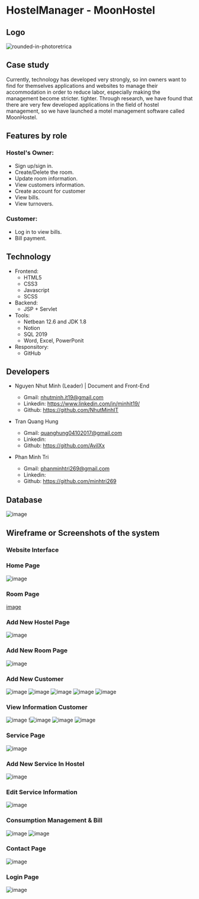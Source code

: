 # HostelManager - MoonHostel

## Logo
![rounded-in-photoretrica](https://user-images.githubusercontent.com/90835621/183275730-ebc1415b-53fd-4880-a0f7-2cebd2a8980b.png)


## Case study

Currently, technology has developed very strongly, so inn owners want to find for themselves applications and websites to manage their accommodation in order to reduce labor, especially making the management become stricter. tighter.
Through research, we have found that there are very few developed applications in the field of hostel management, so we have launched a motel management software called MoonHostel.

## Features by role
 ### Hostel's Owner:
-   Sign up/sign in.
-	Create/Delete the room.
-   Update room information.
-   View customers information.
-   Create account for customer
-   View bills.
-   View turnovers.
 ### Customer:
-   Log in to view bills.
-   Bill payment.

## Technology
- Frontend:
    - HTML5
    - CSS3
    - Javascript
    - SCSS
- Backend:
   - JSP + Servlet
- Tools:
   - Netbean 12.6 and JDK 1.8
   - Notion
   - SQL 2019
   - Word, Excel, PowerPonit
- Responsitory:
   - GitHub
## Developers
- Nguyen Nhut Minh (Leader) | Document and Front-End 
    - Gmail: nhutminh.it19@gmail.com
    - Linkedin: https://www.linkedin.com/in/minhit19/
    - Github: https://github.com/NhutMinhIT

- Tran Quang Hung
    - Gmail: quanghung04102017@gmail.com
    - Linkedin:
    - Github: https://github.com/AvilXx
    
- Phan Minh Tri
    - Gmail: phanminhtri269@gmail.com
    - Linkedin:
    - Github: https://github.com/minhtri269

## Database
![image](https://user-images.githubusercontent.com/90835621/183275985-268f916f-1a95-40ba-b3fc-61d969ff9acd.png)

## Wireframe or Screenshots of the system
### Website Interface
### Home Page
![image](https://github.com/NhutMinhIT/HostelManagement/assets/90835621/12af5624-a5dc-4d9d-930f-9e91bfdd159f)

### Room Page
[image](https://github.com/NhutMinhIT/HostelManagement/assets/90835621/fa54f3bf-763b-49d5-ab50-d7cf75a8bf39)

### Add New Hostel Page
![image](https://github.com/NhutMinhIT/HostelManagement/assets/90835621/2aae4609-d8c3-4bd5-b63b-a6d05202e82e)

### Add New Room Page
![image](https://github.com/NhutMinhIT/HostelManagement/assets/90835621/36d440c4-4deb-4a14-8bf9-b20a1f63554b)

### Add New Customer
![image](https://github.com/NhutMinhIT/HostelManagement/assets/90835621/0ca20949-cb5f-4107-938f-29b33c50c8e0)
![image](https://github.com/NhutMinhIT/HostelManagement/assets/90835621/652fc992-88f9-43b0-9541-dd46c940b756)
![image](https://github.com/NhutMinhIT/HostelManagement/assets/90835621/184e35b6-ba1b-4180-b8ca-5108a04998b0)
![image](https://github.com/NhutMinhIT/HostelManagement/assets/90835621/7c820952-1ac9-4d5b-bcad-3149704d4351)
![image](https://github.com/NhutMinhIT/HostelManagement/assets/90835621/2f6c8c97-8269-47bd-944a-3a87fcfa5c58)

### View Information Customer
![image](https://github.com/NhutMinhIT/HostelManagement/assets/90835621/3ea7cdc0-bcce-42cf-9a3c-6f81a9dcbe37)
!![image](https://github.com/NhutMinhIT/HostelManagement/assets/90835621/afdaafa2-3b9e-4168-b97b-d6c8a5425e30)
![image](https://github.com/NhutMinhIT/HostelManagement/assets/90835621/0cae1aea-1900-4ac6-a5b7-60040c02f3ea)
![image](https://github.com/NhutMinhIT/HostelManagement/assets/90835621/363dc92e-28ca-4636-9303-d7c7ce70f5fb)

### Service Page
![image](https://github.com/NhutMinhIT/HostelManagement/assets/90835621/97bb2aa7-3879-41b5-831f-4255d0e35aef)

### Add New Service In Hostel
![image](https://github.com/NhutMinhIT/HostelManagement/assets/90835621/9751badd-1321-4910-ae80-ce83a270c674)

### Edit Service Information
![image](https://github.com/NhutMinhIT/HostelManagement/assets/90835621/5d987197-01e2-45ec-bc44-4e32e39439cf)

### Consumption Management & Bill 
![image](https://github.com/NhutMinhIT/HostelManagement/assets/90835621/c81dc246-fdb1-439d-953b-ff85e7f77fa3)
![image](https://github.com/NhutMinhIT/HostelManagement/assets/90835621/a615244c-902d-42ff-be52-d6f0f9822146)


### Contact Page 
![image](https://user-images.githubusercontent.com/90835621/183277207-87fe38d1-0211-4ec4-9020-61f740650307.png)

### Login Page
![image](https://user-images.githubusercontent.com/90835621/171219562-4e6f967d-58f1-4d98-8324-d6a0572b3b4d.png)
